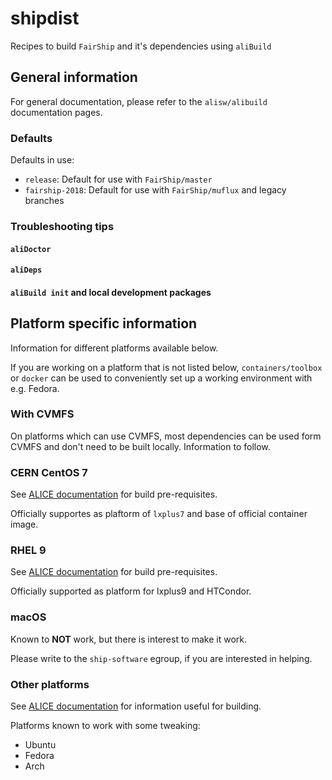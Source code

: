 # shipdist

Recipes to build `FairShip` and it's dependencies using `aliBuild`

## General information

For general documentation, please refer to the `alisw/alibuild` documentation pages.

### Defaults

Defaults in use:

- `release`: Default for use with `FairShip/master`
- `fairship-2018`: Default for use with `FairShip/muflux` and legacy branches

### Troubleshooting tips

#### `aliDoctor`

#### `aliDeps`

#### `aliBuild init` and local development packages

## Platform specific information

Information for different platforms available below.

If you are working on a platform that is not listed below, `containers/toolbox` or `docker` can be used to conveniently set up a working environment with e.g. Fedora.

### With CVMFS

On platforms which can use CVMFS, most dependencies can be used form CVMFS and don't need to be built locally. Information to follow.

### CERN CentOS 7

See [ALICE documentation](https://alice-doc.github.io/alice-analysis-tutorial/building/prereq-centos7.html) for build pre-requisites.

Officially supportes as plaftorm of `lxplus7` and base of official container image.

### RHEL 9

See [ALICE documentation](https://alice-doc.github.io/alice-analysis-tutorial/building/prereq-alma9.html) for build pre-requisites.

Officially supported as platform for lxplus9 and HTCondor.

### macOS

Known to **NOT** work, but there is interest to make it work.

Please write to the `ship-software` egroup, if you are interested in helping.

### Other platforms

See [ALICE documentation](https://alice-doc.github.io/alice-analysis-tutorial/building/) for information useful for building.

Platforms known to work with some tweaking:

* Ubuntu
* Fedora
* Arch
